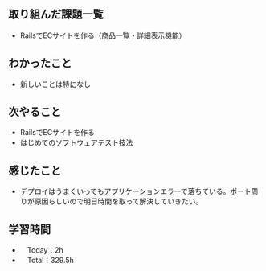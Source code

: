 ## 取り組んだ課題一覧
- RailsでECサイトを作る（商品一覧・詳細表示機能）

## わかったこと 
- 新しいことは特になし

## 次やること
- RailsでECサイトを作る
- はじめてのソフトウェアテスト技法

## 感じたこと
- デプロイはうまくいってもアプリケーションエラーで落ちている。ポート周りが原因らしいので明日時間を取って解決していきたい。

## 学習時間
- 　Today：2h
- 　Total：329.5h